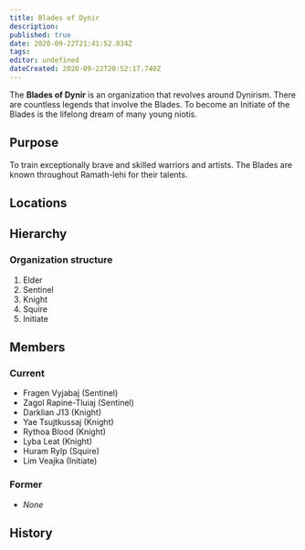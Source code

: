 ```yaml
---
title: Blades of Dynir
description: 
published: true
date: 2020-09-22T21:41:52.834Z
tags: 
editor: undefined
dateCreated: 2020-09-22T20:52:17.740Z
---
```


The **Blades of Dynir** is an organization that revolves around Dynirism. There are countless legends that involve the Blades. To become an Initiate of the Blades is the lifelong dream of many young niotis.

## Purpose

To train exceptionally brave and skilled warriors and artists. The Blades are known throughout Ramath-lehi for their talents.

## Locations

## Hierarchy

### Organization structure

1. Elder
2. Sentinel
3. Knight
4. Squire
5. Initiate

## Members

### Current

- Fragen Vyjabaj (Sentinel)
- Zagol Rapine-Tluiaj (Sentinel)
- Darklian J13 (Knight)
- Yae Tsujtkussaj (Knight)
- Rythoa Blood (Knight)
- Lyba Leat (Knight)
- Huram Rylp (Squire)
- Lim Veajka (Initiate)

### Former

- *None*

## History